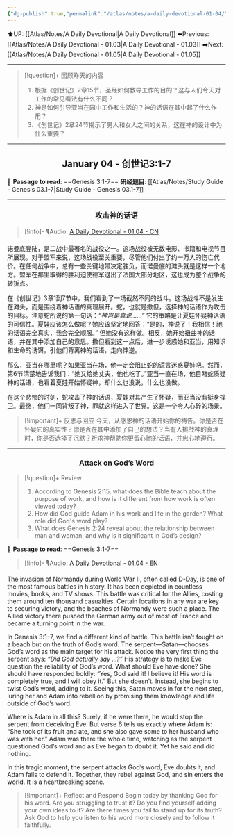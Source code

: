 ```yaml
---
{"dg-publish":true,"permalink":"/atlas/notes/a-daily-devotional-01-04/"}
---
```


⬆️UP: [[Atlas/Notes/A Daily Devotional\|A Daily Devotional]]
⬅️Previous: [[Atlas/Notes/A Daily Devotional - 01.03\|A Daily Devotional - 01.03]]
➡️Next: [[Atlas/Notes/A Daily Devotional - 01.05\|A Daily Devotional - 01.05]]

---

> [!question]+ 回顾昨天的内容
> 1. 根据《创世记》2章15节，圣经如何教导工作的目的？这与人们今天对工作的常见看法有什么不同？
> 2. 神是如何引导亚当在园中工作和生活的？神的话语在其中起了什么作用？
> 3. 《创世记》2章24节揭示了男人和女人之间的关系，这在神的设计中为什么重要？

---
## <center>January 04 - 创世记3:1-7</center>

📖 **Passage to read**: ==Genesis 3:1-7==
**研经题目**: [[Atlas/Notes/Study Guide - Genesis 03.1-7\|Study Guide - Genesis 03.1-7]]

---
### <center>攻击神的话语</center>

> [!info]- 🎙️Audio: [A Daily Devotional - 01.04 - CN](https://drive.google.com/file/d/10Inpf2fcxI_fzqzI3CYHXb5VOm6yiXaO/view?usp=drive_link)

诺曼底登陆，是二战中最著名的战役之一。这场战役被无数电影、书籍和电视节目所展现。对于盟军来说，这场战役至关重要，尽管他们付出了约一万人的伤亡代价。在任何战争中，总有一些关键地带决定胜负，而诺曼底的滩头就是这样一个地方。盟军在那里取得的胜利迫使德军退出了法国大部分地区，这也成为整个战争的转折点。

在《创世记》3章1到7节中，我们看到了一场截然不同的战斗。这场战斗不是发生在滩头，而是围绕着神话语的真理展开。蛇，也就是撒但，选择神的话语作为攻击的目标。注意蛇所说的第一句话：_“神岂是真说……”_ 它的策略是让夏娃怀疑神话语的可信性。夏娃应该怎么做呢？她应该坚定地回答：“是的，神说了！我相信！祂的话语完全真实，我会完全顺服。” 但她没有这样做。相反，她开始扭曲神的话语，并在其中添加自己的意思。撒但看到这一点后，进一步诱惑她和亚当，用知识和生命的诱饵，引他们背离神的话语，走向悖逆。

那么，亚当在哪里呢？如果亚当在场，他一定会阻止蛇的谎言迷惑夏娃吧。然而，第6节清楚地告诉我们：“她又给她丈夫，他也吃了。”亚当一直在场，他目睹蛇质疑神的话语，也看着夏娃开始怀疑神，却什么也没说，什么也没做。

在这个悲惨的时刻，蛇攻击了神的话语，夏娃对其产生了怀疑，而亚当没有挺身捍卫。最终，他们一同背叛了神，罪就这样进入了世界。这是一个令人心碎的场景。

> [!important]+ 反思与回应
> 今天，从感恩神的话语开始你的祷告。你是否在怀疑它的真实性？你是否在其中添加了自己的想法？当有人挑战神的真理时，你是否选择了沉默？祈求神帮助你更留心祂的话语，并忠心地遵行。



---
### <center>Attack on God’s Word</center>

> [!question]+ Review
> 1. According to Genesis 2:15, what does the Bible teach about the purpose of work, and how is it different from how work is often viewed today?
> 2. How did God guide Adam in his work and life in the garden? What role did God's word play?
> 3. What does Genesis 2:24 reveal about the relationship between man and woman, and why is it significant in God’s design?

📖 **Passage to read**: ==Genesis 3:1-7==

> [!info]- 🎙️Audio: [A Daily Devotional - 01.04 - EN](https://drive.google.com/file/d/17LsVyxClLxkxDeH-LppWx1IpSlpAyt9P/view?usp=drive_link)

The invasion of Normandy during World War II, often called D-Day, is one of the most famous battles in history. It has been depicted in countless movies, books, and TV shows. This battle was critical for the Allies, costing them around ten thousand casualties. Certain locations in any war are key to securing victory, and the beaches of Normandy were such a place. The Allied victory there pushed the German army out of most of France and became a turning point in the war.

In Genesis 3:1–7, we find a different kind of battle. This battle isn’t fought on a beach but on the truth of God’s word. The serpent—Satan—chooses God’s word as the main target for his attack. Notice the very first thing the serpent says: _“Did God actually say …?”_ His strategy is to make Eve question the reliability of God’s word. What should Eve have done? She should have responded boldly: “Yes, God said it! I believe it! His word is completely true, and I will obey it.” But she doesn’t. Instead, she begins to twist God’s word, adding to it. Seeing this, Satan moves in for the next step, luring her and Adam into rebellion by promising them knowledge and life outside of God’s word.

Where is Adam in all this? Surely, if he were there, he would stop the serpent from deceiving Eve. But verse 6 tells us exactly where Adam is: “She took of its fruit and ate, and she also gave some to her husband who was with her.” Adam was there the whole time, watching as the serpent questioned God’s word and as Eve began to doubt it. Yet he said and did nothing.

In this tragic moment, the serpent attacks God’s word, Eve doubts it, and Adam fails to defend it. Together, they rebel against God, and sin enters the world. It is a heartbreaking scene.

> [!important]+ Reflect and Respond
> Begin today by thanking God for his word. Are you struggling to trust it? Do you find yourself adding your own ideas to it? Are there times you fail to stand up for its truth? Ask God to help you listen to his word more closely and to follow it faithfully.

